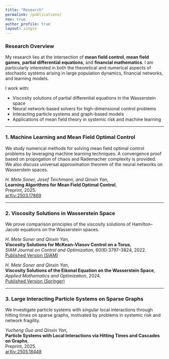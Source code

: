 ```yaml
---
title: "Research"
permalink: /publications/
nav: true
author_profile: true
layout: single
---
```


### Research Overview

My research lies at the intersection of **mean field control**, **mean field games**, **partial differential equations**, and **financial mathematics**. I am particularly interested in both the theoretical and numerical aspects of stochastic systems arising in large population dynamics, financial networks, and learning models.

I work with:
- Viscosity solutions of partial differential equations in the Wasserstein space
- Neural network-based solvers for high-dimensional control problems
- Interacting particle systems and graph-based models
- Applications of mean field theory in systemic risk and machine learning

---

### 1. Machine Learning and Mean Field Optimal Control

We study numerical methods for solving mean field optimal control problems by leveraging machine learning techniques. A convergence proof based on propogation of chaos and Rademacher complexity is provided. We also discuss universal approximation theorem of the neural networks on Wasserstein spaces.

*H. Mete Soner, Josef Teichmann, and Qinxin Yan*,  
**Learning Algorithms for Mean Field Optimal Control**,  
Preprint, 2025.  
[arXiv:2503.17869](https://arxiv.org/abs/2503.17869)

---

### 2. Viscosity Solutions in Wasserstein Space

We prove comparison principles of the viscosity solutions of Hamilton–Jacobi equations  on the Wasserstein spaces.


*H. Mete Soner and Qinxin Yan*,  
**Viscosity Solutions for McKean–Vlasov Control on a Torus**,  
_SIAM Journal on Control and Optimization_, 60(6):3797–3824, 2022.  
[Published Version (SIAM)](https://epubs.siam.org/doi/full/10.1137/22M1543732) 

*H. Mete Soner and Qinxin Yan*,  
**Viscosity Solutions of the Eikonal Equation on the Wasserstein Space**,  
_Applied Mathematics and Optimization_, 2024.  
[Published Version (Springer)](https://link.springer.com/article/10.1007/s00245-024-10145-2) 

---

### 3. Large Interacting Particle Systems on Sparse Graphs

We investigate particle systems with singular local interactions through hitting times on sparse graphs, motivated by problems in systemic risk and network fragility. 

*Yucheng Guo and Qinxin Yan*,  
**Particle Systems with Local Interactions via Hitting Times and Cascades on Graphs**,  
Preprint, 2025.  
[arXiv:2505.18448](https://arxiv.org/abs/2505.18448)

